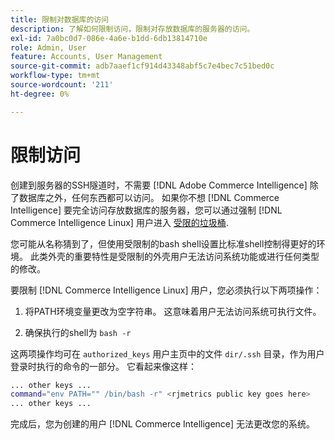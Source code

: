 ```yaml
---
title: 限制对数据库的访问
description: 了解如何限制访问，限制对存放数据库的服务器的访问。
exl-id: 7a0bc0d7-086e-4a6e-b1dd-6db13814710e
role: Admin, User
feature: Accounts, User Management
source-git-commit: adb7aaef1cf914d43348abf5c7e4bec7c51bed0c
workflow-type: tm+mt
source-wordcount: '211'
ht-degree: 0%

---
```


# 限制访问

创建到服务器的SSH隧道时，不需要 [!DNL Adobe Commerce Intelligence] 除了数据库之外，任何东西都可以访问。 如果你不想 [!DNL Commerce Intelligence] 要完全访问存放数据库的服务器，您可以通过强制 [!DNL Commerce Intelligence Linux] 用户进入 [受限的垃圾桶](https://www.gnu.org/software/bash/manual/html_node/The-Restricted-Shell.html).

您可能从名称猜到了，但使用受限制的bash shell设置比标准shell控制得更好的环境。 此类外壳的重要特性是受限制的外壳用户无法访问系统功能或进行任何类型的修改。

要限制 [!DNL Commerce Intelligence Linux] 用户，您必须执行以下两项操作：

1. 将PATH环境变量更改为空字符串。 这意味着用户无法访问系统可执行文件。

1. 确保执行的shell为 `bash -r`

这两项操作均可在 `authorized_keys` 用户主页中的文件 `dir/.ssh` 目录，作为用户登录时执行的命令的一部分。 它看起来像这样：

```bash
... other keys ...
command="env PATH="" /bin/bash -r" <rjmetrics public key goes here>
... other keys ...
```

完成后，您为创建的用户 [!DNL Commerce Intelligence] 无法更改您的系统。
